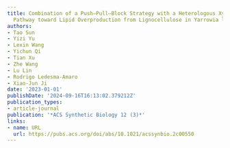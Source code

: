 ```yaml
---
title: Combination of a Push–Pull–Block Strategy with a Heterologous Xylose Assimilation
  Pathway toward Lipid Overproduction from Lignocellulose in Yarrowia lipolytica
authors:
- Tao Sun
- Yizi Yu
- Lexin Wang
- Yichun Qi
- Tian Xu
- Zhe Wang
- Lu Lin
- Rodrigo Ledesma-Amaro
- Xiao-Jun Ji
date: '2023-01-01'
publishDate: '2024-09-16T16:13:02.379212Z'
publication_types:
- article-journal
publication: '*ACS Synthetic Biology 12 (3)*'
links:
- name: URL
  url: https://pubs.acs.org/doi/abs/10.1021/acssynbio.2c00550
---
```

